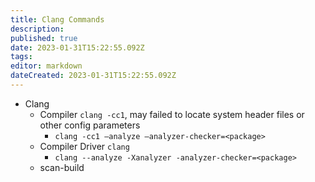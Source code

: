 ```yaml
---
title: Clang Commands
description: 
published: true
date: 2023-01-31T15:22:55.092Z
tags: 
editor: markdown
dateCreated: 2023-01-31T15:22:55.092Z
---
```


- Clang
  - Compiler `clang -cc1`, may failed to locate system header files or other config parameters
    - `clang -cc1 –analyze –analyzer-checker=<package>`
  - Compiler Driver `clang`
    - `clang --analyze -Xanalyzer -analyzer-checker=<package>`
  - scan-build
